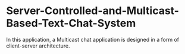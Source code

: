 # Server-Controlled-and-Multicast-Based-Text-Chat-System
In this application, a Multicast chat application is designed in a form of client-server architecture.
